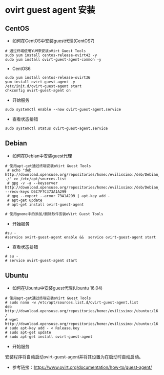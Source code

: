 # ovirt guest agent 安装

## CentOS

- 如何在CentOS中安装guest代理(CentOS7)

```
# 通过终端使用YUM来安装oVirt Guest Tools
sudo yum install centos-release-ovirt42 -y
sudo yum install ovirt-guest-agent-common -y
```

- CentOS6

```
sudo yum install centos-release-ovirt36
yum install ovirt-guest-agent -y
/etc/init.d/ovirt-guest-agent start
chkconfig ovirt-guest-agent on
```

- 开始服务

```
sudo systemctl enable --now ovirt-guest-agent.service
```

- 查看状态排错

```
sudo systemctl status ovirt-guest-agent.service
```

## Debian

- 如何在Debian中安装guest代理

```
# 使用apt-get通过终端安装oVirt Guest Tools
 # echo "deb http://download.opensuse.org/repositories/home:/evilissimo:/deb/Debian_7.0/ ./" >> /etc/apt/sources.list
 # gpg -v -a --keyserver http://download.opensuse.org/repositories/home:/evilissimo:/deb/Debian_7.0/Release.key --recv-keys D5C7F7C373A1A299
 # gpg --export --armor 73A1A299 | apt-key add -
 # apt-get update
 # apt-get install ovirt-guest-agent

# 使用gnome中的添加/删除软件安装oVirt Guest Tools
```

- 开始服务

```
#su -
#service ovirt-guest-agent enable &&  service ovirt-guest-agent start
```

- 查看状态排错

```
# su -
# service ovirt-guest-agent start
```

## Ubuntu

- 如何在Ubuntu中安装guest代理(Ubuntu 16.04)

```
# 使用apt-get通过终端安装oVirt Guest Tools
# sudo nano -w /etc/apt/sources.list.d/ovirt-guest-agent.list
deb http://download.opensuse.org/repositories/home:/evilissimo:/ubuntu:/16.04/xUbuntu_16.04/ /
# wget http://download.opensuse.org/repositories/home:/evilissimo:/ubuntu:/16.04/xUbuntu_16.04//Release.key
# sudo apt-key add - < Release.key  
# sudo apt-get update
# sudo apt-get install ovirt-guest-agent
```

- 开始服务

安装程序将自动启动ovirt-guest-agent并将其设置为在启动时自动启动。

- 参考链接：https://www.ovirt.org/documentation/how-to/guest-agent/





